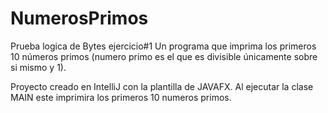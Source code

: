 # NumerosPrimos
Prueba logica de Bytes ejercicio#1  Un programa que imprima los primeros 10 números primos (numero primo es el que es divisible únicamente sobre si mismo y 1).

Proyecto creado en IntelliJ con la plantilla de JAVAFX. Al ejecutar la clase MAIN este imprimira los primeros 10 numeros primos.
